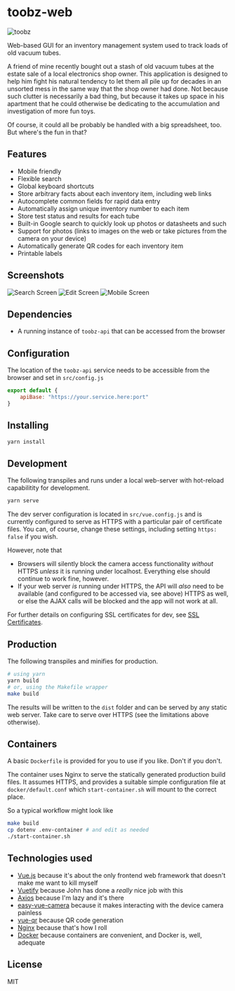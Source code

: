 # toobz-web

![toobz](./public/favicon-32x32.png)

Web-based GUI for an inventory management system used to track loads of old vacuum tubes.

A friend of mine recently bought out a stash of old vacuum tubes at the estate sale of a local electronics shop owner. This application is designed to help him fight his natural tendency to let them all pile up for decades in an unsorted mess in the same way that the shop owner had done. Not because such clutter is necessarily a bad thing, but because it takes up space in his apartment that he could otherwise be dedicating to the accumulation and investigation of more fun toys.

Of course, it could all be probably be handled with a big spreadsheet, too. But where's the fun in that?

## Features

* Mobile friendly
* Flexible search
* Global keyboard shortcuts
* Store arbitrary facts about each inventory item, including web links
* Autocomplete common fields for rapid data entry
* Automatically assign unique inventory number to each item
* Store test status and results for each tube
* Built-in Google search to quickly look up photos or datasheets and such
* Support for photos (links to images on the web or take pictures from the camera on your device)
* Automatically generate QR codes for each inventory item
* Printable labels

## Screenshots

![Search Screen](docs/screenshot-1.png)
![Edit Screen](docs/screenshot-2.png)
![Mobile Screen](docs/screenshot-3.png)

## Dependencies

* A running instance of `toobz-api` that can be accessed from the browser

## Configuration

The location of the `toobz-api` service needs to be accessible from the browser and set in `src/config.js`

```javascript
export default {
    apiBase: "https://your.service.here:port"
}
```

## Installing

```bash
yarn install
```

## Development

The following transpiles and runs under a local web-server with hot-reload capabilitity for development.

```bash
yarn serve
```

The dev server configuration is located in `src/vue.config.js` and is currently configured to serve as HTTPS with a particular pair of certificate files. You can, of course, change these settings, including setting `https: false` if you wish.

However, note that

* Browsers will silently block the camera access functionality *without* HTTPS *unless* it is running under localhost. Everything else should continue to work fine, however.
* If your web server *is* running under HTTPS, the API will *also* need to be available (and configured to be accessed via, see above) HTTPS as well, or else the AJAX calls will be blocked and the app will not work at all.

For further details on configuring SSL certificates for dev, see [SSL Certificates](sslcert/README.md).

## Production

The following transpiles and minifies for production. 

```bash
# using yarn
yarn build 
# or, using the Makefile wrapper
make build
```

The results will be written to the `dist` folder and can be served by any static web server.
Take care to serve over HTTPS (see the limitations above otherwise).

## Containers

A basic `Dockerfile` is provided for you to use if you like. Don't if you don't.

The container uses Nginx to serve the statically generated production build files. It assumes HTTPS, and provides a suitable simple configuration
file at `docker/default.conf` which `start-container.sh` will mount to the correct place.

So a typical workflow might look like

```bash
make build
cp dotenv .env-container # and edit as needed
./start-container.sh
```

## Technologies used

* [Vue.js](https://vuejs.org) because it's about the only frontend web framework that doesn't make me want to kill myself
* [Vuetify](https://vuetifyjs.com) because John has done a *really* nice job with this
* [Axios](https://axios-http.com/) because I'm lazy and it's there
* [easy-vue-camera](https://github.com/farhadnowzari/easy-vue-camera#readme) because it makes interacting with the device camera painless
* [vue-qr](https://github.com/Binaryify/vue-qr) because QR code generation
* [Nginx](https://nginx.com) because that's how I roll
* [Docker](https://docker.com) because containers are convenient, and Docker is, well, adequate

## License

MIT
